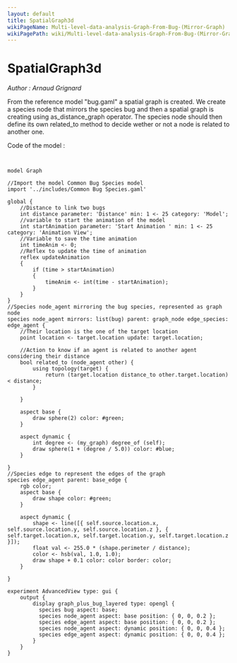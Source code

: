 ```yaml
---
layout: default
title: SpatialGraph3d
wikiPageName: Multi-level-data-analysis-Graph-From-Bug-(Mirror-Graph)
wikiPagePath: wiki/Multi-level-data-analysis-Graph-From-Bug-(Mirror-Graph).md
---
```


[//]: # (keyword|operator_hsb)
[//]: # (keyword|operator_degree_of)
[//]: # (keyword|type_topology)
[//]: # (keyword|statement_using)
[//]: # (keyword|concept_graph)
[//]: # (keyword|concept_mirror)
[//]: # (keyword|concept_3d)
# SpatialGraph3d


_Author : Arnaud Grignard_

From the reference model "bug.gaml" a spatial graph is created. We create a species node that mirrors the species bug and then a spatial graph is creating using as_distance_graph operator. The species node should then define its own related_to method to decide wether or not a node is related to another one.


Code of the model : 

```


model Graph

//Import the model Common Bug Species model
import '../includes/Common Bug Species.gaml'

global {
	//Distance to link two bugs
	int distance parameter: 'Distance' min: 1 <- 25 category: 'Model';
	//variable to start the animation of the model
	int startAnimation parameter: 'Start Animation ' min: 1 <- 25 category: 'Animation View';
	//Variable to save the time animation
	int timeAnim <- 0;
	//Reflex to update the time of animation
	reflex updateAnimation 
	{
		if (time > startAnimation) 
		{
			timeAnim <- int(time - startAnimation);
		}
	}
}
//Species node_agent mirroring the bug species, represented as graph node
species node_agent mirrors: list(bug) parent: graph_node edge_species: edge_agent {
	//Their location is the one of the target location
	point location <- target.location update: target.location;
	
	//Action to know if an agent is related to another agent considering their distance
	bool related_to (node_agent other) {
		using topology(target) {
			return (target.location distance_to other.target.location) < distance;
		}

	}

	aspect base {
		draw sphere(2) color: #green;
	}

	aspect dynamic {
		int degree <- (my_graph) degree_of (self);
		draw sphere(1 + (degree / 5.0)) color: #blue;
	}

}
//Species edge to represent the edges of the graph
species edge_agent parent: base_edge {
	rgb color;
	aspect base {
		draw shape color: #green;
	}
	
	aspect dynamic {
		shape <- line([{ self.source.location.x, self.source.location.y, self.source.location.z }, { self.target.location.x, self.target.location.y, self.target.location.z }]);
		float val <- 255.0 * (shape.perimeter / distance);
		color <- hsb(val, 1.0, 1.0);
		draw shape + 0.1 color: color border: color;
	}

}

experiment AdvancedView type: gui {
	output {
		display graph_plus_bug_layered type: opengl { 
		  species bug aspect: base;
		  species node_agent aspect: base position: { 0, 0, 0.2 };
		  species edge_agent aspect: base position: { 0, 0, 0.2 };
		  species node_agent aspect: dynamic position: { 0, 0, 0.4 };
		  species edge_agent aspect: dynamic position: { 0, 0, 0.4 };
		}
	}
}


```
